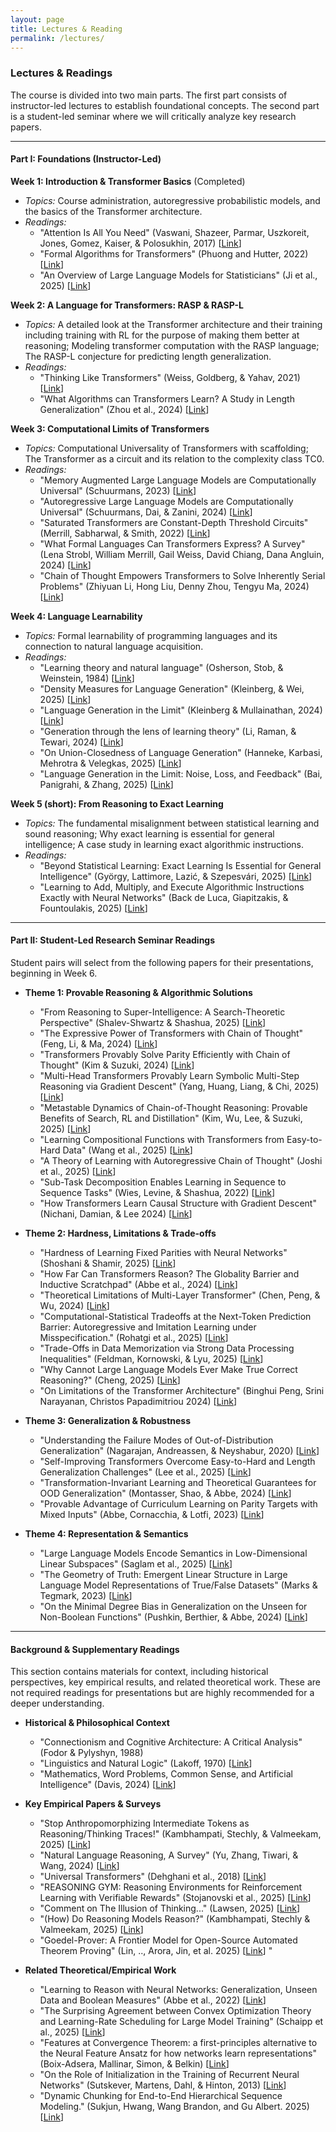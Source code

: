 ```yaml
---
layout: page
title: Lectures & Reading
permalink: /lectures/
---
```


### Lectures & Readings

The course is divided into two main parts. The first part consists of instructor-led lectures to establish foundational concepts. The second part is a student-led seminar where we will critically analyze key research papers.


-----

#### Part I: Foundations (Instructor-Led)

**Week 1: Introduction & Transformer Basics** (Completed)
  * *Topics:* Course administration, autoregressive probabilistic models, and the basics of the Transformer architecture.
  * *Readings:*
      * "Attention Is All You Need" (Vaswani, Shazeer, Parmar, Uszkoreit, Jones, Gomez, Kaiser, & Polosukhin, 2017) [[Link](https://arxiv.org/abs/1706.03762)]
      * "Formal Algorithms for Transformers" (Phuong and Hutter, 2022) [[Link](https://arxiv.org/abs/2207.09238)]
      * "An Overview of Large Language Models for Statisticians" (Ji et al., 2025) [[Link](https://arxiv.org/abs/2502.17814)]

**Week 2: A Language for Transformers: RASP & RASP-L**
  * *Topics:* 
  A detailed look at the Transformer architecture and their training including training with RL for the purpose of making them better at reasoning; 
  Modeling transformer computation with the RASP language; 
  The RASP-L conjecture for predicting length generalization.
  * *Readings:*
      * "Thinking Like Transformers" (Weiss, Goldberg, & Yahav, 2021) [[Link](https://arxiv.org/abs/2106.06981)]
      * "What Algorithms can Transformers Learn? A Study in Length Generalization" (Zhou et al., 2024) [[Link](https://openreview.net/forum?id=AssIuHnmHX)]

**Week 3: Computational Limits of Transformers**
  * *Topics:* Computational Universality of Transformers with scaffolding; The Transformer as a circuit and its relation to the complexity class TC0.
  * *Readings:*
      * "Memory Augmented Large Language Models are Computationally Universal" (Schuurmans, 2023) [[Link](https://arxiv.org/abs/2301.04589)]
      * "Autoregressive Large Language Models are Computationally Universal" (Schuurmans, Dai, & Zanini, 2024) [[Link](https://arxiv.org/abs/2410.03170)]
      * "Saturated Transformers are Constant-Depth Threshold Circuits" (Merrill, Sabharwal, & Smith, 2022) [[Link](https://aclanthology.org/2022.tacl-1.49/)]
      * "What Formal Languages Can Transformers Express? A Survey" (Lena Strobl, William Merrill, Gail Weiss, David Chiang, Dana Angluin, 2024) [[Link](https://arxiv.org/abs/2311.00208)]
      * "Chain of Thought Empowers Transformers to Solve Inherently Serial Problems" (Zhiyuan Li, Hong Liu, Denny Zhou, Tengyu Ma, 2024) [[Link](https://arxiv.org/abs/2402.12875)]

**Week 4: Language Learnability**
  * *Topics:* Formal learnability of programming languages and its connection to natural language acquisition.
  * *Readings:*
      * "Learning theory and natural language" (Osherson, Stob, & Weinstein, 1984) [[Link](https://doi.org/10.1016/0010-0277(84)90040-4)]
      * "Density Measures for Language Generation" (Kleinberg, & Wei, 2025) [[Link](https://arxiv.org/abs/2504.14370)]
      * "Language Generation in the Limit" (Kleinberg & Mullainathan, 2024) [[Link](https://openreview.net/forum?id=FGTDe6EA0B)]
      * "Generation through the lens of learning theory" (Li, Raman, & Tewari, 2024) [[Link](https://arxiv.org/abs/2410.13714)]
      * "On Union-Closedness of Language Generation" (Hanneke,  Karbasi,  Mehrotra & Velegkas, 2025) [[Link](https://arxiv.org/abs/2506.18642)]
      * "Language Generation in the Limit: Noise, Loss, and Feedback" (Bai, Panigrahi, & Zhang, 2025) [[Link](https://arxiv.org/abs/2507.15319)]

**Week 5 (short): From Reasoning to Exact Learning**
  * *Topics:* The fundamental misalignment between statistical learning and sound reasoning; Why exact learning is essential for general intelligence; A case study in learning exact algorithmic instructions.
  * *Readings:*
      * "Beyond Statistical Learning: Exact Learning Is Essential for General Intelligence" (György, Lattimore, Lazić, & Szepesvári, 2025) [[Link](https://arxiv.org/abs/2506.23908)]
      * "Learning to Add, Multiply, and Execute Algorithmic Instructions Exactly with Neural Networks" (Back de Luca, Giapitzakis, & Fountoulakis, 2025) [[Link](https://arxiv.org/abs/2502.16763)]

-----

#### Part II: Student-Led Research Seminar Readings

Student pairs will select from the following papers for their presentations, beginning in Week 6.

  * **Theme 1: Provable Reasoning & Algorithmic Solutions**
      * "From Reasoning to Super-Intelligence: A Search-Theoretic Perspective" (Shalev-Shwartz & Shashua, 2025) [[Link](https://arxiv.org/abs/2507.15865)]
      * "The Expressive Power of Transformers with Chain of Thought" (Feng, Li, & Ma, 2024) [[Link](https://arxiv.org/abs/2402.08164)]
      * "Transformers Provably Solve Parity Efficiently with Chain of Thought" (Kim & Suzuki, 2024) [[Link](https://arxiv.org/abs/2410.08633)]
      * "Multi-Head Transformers Provably Learn Symbolic Multi-Step Reasoning via Gradient Descent" (Yang, Huang, Liang, & Chi, 2025) [[Link](https://arxiv.org/abs/2508.08222)]
      * "Metastable Dynamics of Chain-of-Thought Reasoning: Provable Benefits of Search, RL and Distillation" (Kim, Wu, Lee, & Suzuki, 2025) [[Link](https://arxiv.org/abs/2502.01694)]
      * "Learning Compositional Functions with Transformers from Easy-to-Hard Data" (Wang et al., 2025) [[Link](https://arxiv.org/abs/2505.23683)]
      * "A Theory of Learning with Autoregressive Chain of Thought" (Joshi et al., 2025) [[Link](https://arxiv.org/abs/2503.07932)]
      * "Sub-Task Decomposition Enables Learning in Sequence to Sequence Tasks" (Wies, Levine, & Shashua, 2022) [[Link](https://arxiv.org/abs/2204.02892)]
      * "How Transformers Learn Causal Structure with Gradient Descent" (Nichani,  Damian, & Lee 2024) [[Link](https://arxiv.org/abs/2402.14735)]


  * **Theme 2: Hardness, Limitations & Trade-offs**
      * "Hardness of Learning Fixed Parities with Neural Networks" (Shoshani & Shamir, 2025) [[Link](https://arxiv.org/abs/2501.00817)]
      * "How Far Can Transformers Reason? The Globality Barrier and Inductive Scratchpad" (Abbe et al., 2024) [[Link](https://arxiv.org/abs/2406.06467)]
      * "Theoretical Limitations of Multi-Layer Transformer" (Chen, Peng, & Wu, 2024) [[Link](https://arxiv.org/abs/2412.02975)]
      * "Computational-Statistical Tradeoffs at the Next-Token Prediction Barrier: Autoregressive and Imitation Learning under Misspecification." (Rohatgi et al., 2025) [[Link](https://arxiv.org/abs/2502.12465)]
      * "Trade-Offs in Data Memorization via Strong Data Processing Inequalities" (Feldman, Kornowski, & Lyu, 2025) [[Link](https://arxiv.org/abs/2506.01855)]
      * "Why Cannot Large Language Models Ever Make True Correct Reasoning?" (Cheng, 2025) [[Link](https://arxiv.org/abs/2508.10265)]
      * "On Limitations of the Transformer Architecture" (Binghui Peng, Srini Narayanan, Christos Papadimitriou 2024) [[Link](https://arxiv.org/abs/2402.08164)]

  * **Theme 3: Generalization & Robustness**
      * "Understanding the Failure Modes of Out-of-Distribution Generalization" (Nagarajan, Andreassen, & Neyshabur, 2020) [[Link](https://arxiv.org/abs/2010.15775)]
      * "Self-Improving Transformers Overcome Easy-to-Hard and Length Generalization Challenges" (Lee et al., 2025) [[Link](https://arxiv.org/abs/2502.01612)]
      * "Transformation-Invariant Learning and Theoretical Guarantees for OOD Generalization" (Montasser, Shao, & Abbe, 2024) [[Link](https://arxiv.org/abs/2410.23461)]
      * "Provable Advantage of Curriculum Learning on Parity Targets with Mixed Inputs" (Abbe, Cornacchia, & Lotfi, 2023) [[Link](https://arxiv.org/abs/2306.16921)]

  * **Theme 4: Representation & Semantics**
      * "Large Language Models Encode Semantics in Low-Dimensional Linear Subspaces" (Saglam et al., 2025) [[Link](https://arxiv.org/abs/2507.09709)]
      * "The Geometry of Truth: Emergent Linear Structure in Large Language Model Representations of True/False Datasets" (Marks & Tegmark, 2023) [[Link](https://arxiv.org/abs/2310.06824)]
      * "On the Minimal Degree Bias in Generalization on the Unseen for Non-Boolean Functions" (Pushkin, Berthier, & Abbe, 2024) [[Link](https://arxiv.org/abs/2406.06354)]

-----

#### Background & Supplementary Readings

This section contains materials for context, including historical perspectives, key empirical results, and related theoretical work. These are not required readings for presentations but are highly recommended for a deeper understanding.

  * **Historical & Philosophical Context**
      * "Connectionism and Cognitive Architecture: A Critical Analysis" (Fodor & Pylyshyn, 1988) 
      * "Linguistics and Natural Logic" (Lakoff, 1970) [[Link](https://doi.org/10.1007/bf00413602)]
      * "Mathematics, Word Problems, Common Sense, and Artificial Intelligence" (Davis, 2024) [[Link](https://arxiv.org/abs/2301.09723)]

  * **Key Empirical Papers & Surveys**
      * "Stop Anthropomorphizing Intermediate Tokens as Reasoning/Thinking Traces!" (Kambhampati, Stechly, & Valmeekam, 2025) [[Link](https://arxiv.org/abs/2504.09762)]
      * "Natural Language Reasoning, A Survey" (Yu, Zhang, Tiwari, & Wang, 2024) [[Link](https://doi.org/10.1145/3664194)]
      * "Universal Transformers" (Dehghani et al., 2018) [[Link](https://arxiv.org/abs/1807.03819)]
      * "REASONING GYM: Reasoning Environments for Reinforcement Learning with Verifiable Rewards" (Stojanovski et al., 2025) [[Link](https://arxiv.org/abs/2505.24760)]
      * "Comment on The Illusion of Thinking..." (Lawsen, 2025) [[Link](https://arxiv.org/abs/2506.09250)]
      * "(How) Do Reasoning Models Reason?" (Kambhampati, Stechly & Valmeekam, 2025) [[Link](http://arxiv.org/abs/2504.09762)]
      * "Goedel-Prover: A Frontier Model for Open-Source Automated Theorem Proving" (Lin, .., Arora, Jin, et al. 2025) [[Link](http://arxiv.org/abs/2502.07640)]
"

  * **Related Theoretical/Empirical Work**
      * "Learning to Reason with Neural Networks: Generalization, Unseen Data and Boolean Measures" (Abbe et al., 2022) [[Link](https://arxiv.org/abs/2205.13647)]
      * "The Surprising Agreement between Convex Optimization Theory and Learning-Rate Scheduling for Large Model Training" (Schaipp et al., 2025) [[Link](https://arxiv.org/abs/2501.18965)]
      * "Features at Convergence Theorem: a first-principles alternative to the Neural Feature Ansatz for how networks learn representations" (Boix-Adsera,  Mallinar, Simon, & Belkin) [[Link](https://arxiv.org/abs/2507.05644)]
      * "On the Role of Initialization in the Training of Recurrent Neural Networks" (Sutskever, Martens, Dahl, & Hinton, 2013) [[Link](https://proceedings.mlr.press/v28/sutskever13.html)]
      * "Dynamic Chunking for End-to-End Hierarchical Sequence Modeling." (Sukjun, Hwang, Wang Brandon, and Gu Albert. 2025) [[Link](http://arxiv.org/abs/2507.07955)]
